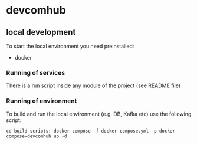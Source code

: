 # devcomhub

## local development
To start the local environment you need preinstalled:
 - docker

### Running of services
There is a run script inside any module of the project (see README file)
### Running of environment
To build and run the local environment (e.g. DB, Kafka etc) use the following script:
```shell
cd build-scripts; docker-compose -f docker-compose.yml -p docker-compose-devcomhub up -d
```

